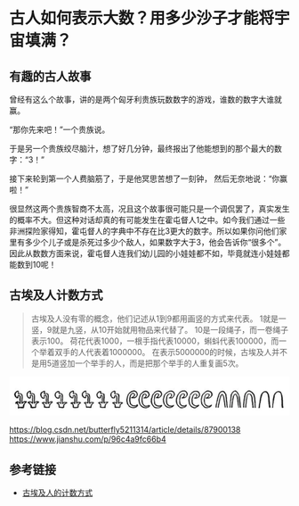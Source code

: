 # 古人如何表示大数？用多少沙子才能将宇宙填满？
## 有趣的古人故事
曾经有这么个故事，讲的是两个匈牙利贵族玩数数字的游戏，谁数的数字大谁就赢。

“那你先来吧！”一个贵族说。

于是另一个贵族绞尽脑汁，想了好几分钟，最终报出了他能想到的那个最大的数字：“3！”

接下来轮到第一个人费脑筋了，于是他冥思苦想了一刻钟， 然后无奈地说：“你赢啦！”

很显然这两个贵族智商不太高，况且这个故事很可能只是一个调侃罢了，真实发生的概率不大。但这种对话却真的有可能发生在霍屯督人1之中。如今我们通过一些非洲探险家得知，霍屯督人的字典中不存在比3更大的数字。所以如果你问他们家里有多少个儿子或是杀死过多少个敌人，如果数字大于3，他会告诉你“很多个”。因此从数数方面来说，霍屯督人连我们幼儿园的小娃娃都不如，毕竟就连小娃娃都能数到10呢！

## 古埃及人计数方式
> 古埃及人没有零的概念，他们记述从1到9都用画竖的方式来代表。
>1就是一竖，9就是九竖，从10开始就用物品来代替了。
>10是一段绳子，而一卷绳子表示100。
>荷花代表1000，一根手指代表10000，蝌蚪代表100000，而一个举着双手的人代表着1000000。
>在表示5000000的时候，古埃及人并不是用5道竖加一个举手的人，而是把那个举手的人重复画5次。

![8732](../../pictures/2/2-8732.jpeg)

https://blog.csdn.net/butterfly5211314/article/details/87900138
https://www.jianshu.com/p/96c4a9fc66b4


## 参考链接

- [古埃及人的计数方式](https://zhidao.baidu.com/question/989354720663643899.html)